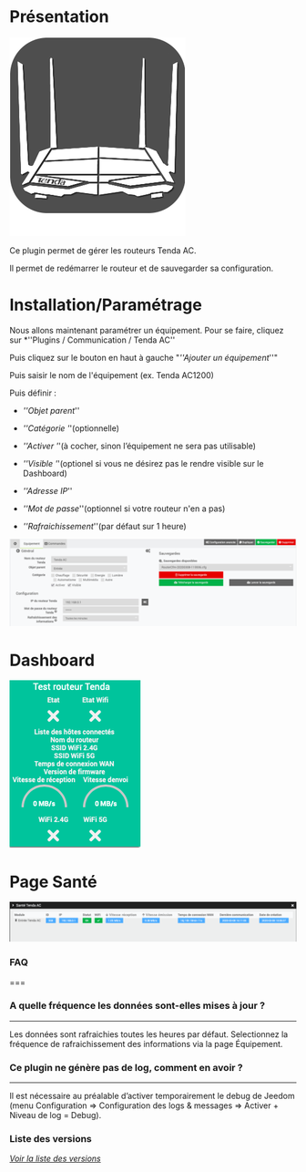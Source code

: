 Présentation
============

![Logo plugin](../images/tendaac_icon.png "Logo plugin")

Ce plugin permet de gérer les routeurs Tenda AC.

Il permet de redémarrer le routeur et de sauvegarder sa configuration.

Installation/Paramétrage
========================

Nous allons maintenant paramétrer un équipement. Pour se faire, cliquez sur *''Plugins / Communication / Tenda AC''

Puis cliquez sur le bouton en haut à gauche "*''Ajouter un équipement*''"

Puis saisir le nom de l'équipement (ex. Tenda AC1200)

Puis définir :

-   *''Objet parent*''

-   *''Catégorie '*'(optionnelle)

-   *''Activer '*'(à cocher, sinon l’équipement ne sera pas utilisable)

-   *''Visible '*'(optionel si vous ne désirez pas le rendre visible sur le Dashboard)

-   *''Adresse IP*''

-   *''Mot de passe*''(optionnel si votre routeur n'en a pas)

-   *''Rafraichissement*''(par défaut sur 1 heure)

![Page de configuration](../images/tendaac_screenshot1.png "Page de configuration")

Dashboard
===

![Visuel du dashboard](../images/Dashboard.png "Visuel du dashboard")

Page Santé
===

![Page Santé](../images/tendaac_screenshot2.png "Page Santé")


### FAQ
===

### A quelle fréquence les données sont-elles mises à jour ?
-------------------------------------------------------

Les données sont rafraichies toutes les heures par défaut.
Selectionnez la fréquence de rafraichissement des informations via la page Équipement.

### Ce plugin ne génère pas de log, comment en avoir ?
--------------------------------------------------
Il est nécessaire au préalable d’activer temporairement le debug de Jeedom (menu Configuration ⇒ Configuration des logs & messages ⇒ Activer + Niveau de log = Debug).

### Liste des versions

*[Voir la liste des versions](changelog.md)*
